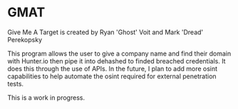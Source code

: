 # GMAT
Give Me A Target is created by Ryan 'Ghost' Voit and Mark 'Dread' Perekopsky

This program allows the user to give a company name and find their domain with Hunter.io then pipe it into dehashed to finded breached credentials. It does this through the use of APIs. In the future, I plan to add more osint capabilities to help automate the osint required for external penetration tests.

This is a work in progress.
